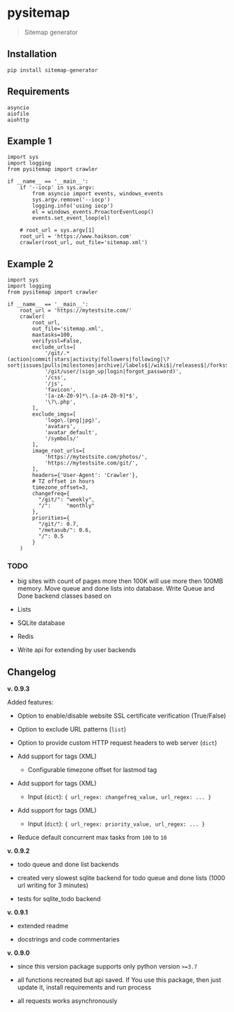 # pysitemap

> Sitemap generator

## Installation

```
pip install sitemap-generator
```

## Requirements

```
asyncio
aiofile
aiohttp
```

## Example 1

```
import sys
import logging
from pysitemap import crawler

if __name__ == '__main__':
    if '--iocp' in sys.argv:
        from asyncio import events, windows_events
        sys.argv.remove('--iocp')
        logging.info('using iocp')
        el = windows_events.ProactorEventLoop()
        events.set_event_loop(el)

    # root_url = sys.argv[1]
    root_url = 'https://www.haikson.com'
    crawler(root_url, out_file='sitemap.xml')
```

## Example 2

```
import sys
import logging
from pysitemap import crawler

if __name__ == '__main__':
    root_url = 'https://mytestsite.com/'
    crawler(
        root_url,
        out_file='sitemap.xml',
        maxtasks=100,
        verifyssl=False,
        exclude_urls=[
            '/git/.*(action|commit|stars|activity|followers|following|\?sort|issues|pulls|milestones|archive|/labels$|/wiki$|/releases$|/forks$|/watchers$)',
            '/git/user/(sign_up|login|forgot_password)',
            '/css',
            '/js',
            'favicon',
            '[a-zA-Z0-9]*\.[a-zA-Z0-9]*$',
            '\?\.php',
        ],
        exclude_imgs=[
            'logo\.(png|jpg)',
            'avatars',
            'avatar_default',
            '/symbols/'
        ],
        image_root_urls=[
            'https://mytestsite.com/photos/',
            'https://mytestsite.com/git/',
        ],
        headers={'User-Agent': 'Crawler'},
        # TZ offset in hours
        timezone_offset=3,
        changefreq={
          "/git/": "weekly",
          "/":     "monthly"
        },
        priorities={
          "/git/": 0.7,
          "/metasub/": 0.6,
          "/": 0.5
        }
    )
```

### TODO

-  big sites with count of pages more then 100K will use more then 100MB
   memory. Move queue and done lists into database. Write Queue and Done
   backend classes based on
-  Lists

-  SQLite database

-  Redis

-  Write api for extending by user backends

## Changelog

**v. 0.9.3**

Added features:

- Option to enable/disable website SSL certificate verification (True/False)

- Option to exclude URL patterns (`list`)

- Option to provide custom HTTP request headers to web server (`dict`)

- Add support for <lastmod> tags (XML)

    - Configurable timezone offset for lastmod tag

- Add support for <changefreq> tags (XML)

    - Input (`dict`): `{ url_regex: changefreq_value, url_regex: ... }`

- Add support for <priority> tags (XML)

    - Input (`dict`): `{ url_regex: priority_value, url_regex: ... }`

- Reduce default concurrent max tasks from `100` to `10`

**v. 0.9.2**

-  todo queue and done list backends

-  created very slowest sqlite backend for todo queue and done lists (1000 url writing for 3 minutes)

-  tests for sqlite_todo backend

**v. 0.9.1**

-  extended readme

-  docstrings and code commentaries

**v. 0.9.0**

-  since this version package supports only python version `>=3.7`

-  all functions recreated but api saved. If You use this package, then
   just update it, install requirements and run process

-  all requests works asynchronously

